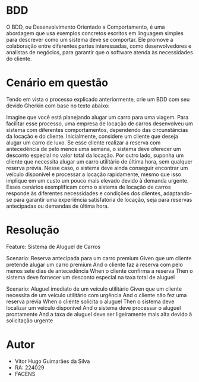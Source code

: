 # BDD
<p>O BDD, ou Desenvolvimento Orientado a Comportamento, é uma abordagem que usa exemplos concretos escritos em linguagem simples para descrever como um sistema deve se comportar. Ele promove a colaboração entre diferentes partes interessadas, como desenvolvedores e analistas de negócios, para garantir que o software atenda às necessidades do cliente.</p>

# Cenário em questão
<p>Tendo em vista o processo explicado anteriormente, crie um BDD com seu devido Gherkin com base no texto abaixo:
  
Imagine que você está planejando alugar um carro para uma viagem. Para facilitar esse processo, uma empresa de locação de carros desenvolveu um sistema com diferentes comportamentos, dependendo das circunstâncias da locação e do cliente.
Inicialmente, considere um cliente que deseja alugar um carro de luxo. Se esse cliente realizar a reserva com antecedência de pelo menos uma semana, o sistema deve oferecer um desconto especial no valor total da locação. Por outro lado, suponha um cliente que necessita alugar um carro utilitário de última hora, sem qualquer reserva prévia. Nesse caso, o sistema deve ainda conseguir encontrar um veículo disponível e processar a locação rapidamente, mesmo que isso implique em um custo um pouco mais elevado devido à demanda urgente.
Esses cenários exemplificam como o sistema de locação de carros responde às diferentes necessidades e condições dos clientes, adaptando-se para garantir uma experiência satisfatória de locação, seja para reservas antecipadas ou demandas de última hora.</p>

# Resolução
<p>Feature: Sistema de Aluguel de Carros

  Scenario: Reserva antecipada para um carro premium
    Given que um cliente pretende alugar um carro premium
    And o cliente faz a reserva com pelo menos sete dias de antecedência
    When o cliente confirma a reserva
    Then o sistema deve fornecer um desconto especial na taxa total de aluguel

  Scenario: Aluguel imediato de um veículo utilitário
    Given que um cliente necessita de um veículo utilitário com urgência
    And o cliente não fez uma reserva prévia
    When o cliente solicita o aluguel
    Then o sistema deve localizar um veículo disponível
    And o sistema deve processar o aluguel prontamente
    And a taxa de aluguel deve ser ligeiramente mais alta devido à solicitação urgente</p>

# Autor
<ul>
  <li>Vitor Hugo Guimarães da Silva</li>
  <li>RA: 224029</li>
  <li>FACENS</li>
